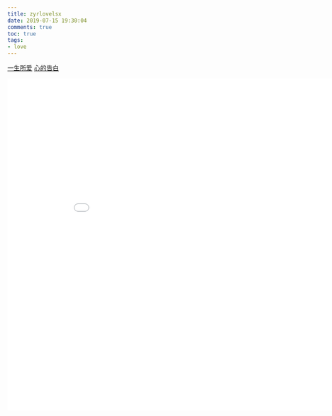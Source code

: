 ```yaml
---
title: zyrlovelsx
date: 2019-07-15 19:30:04
comments: true
toc: true
tags:
- love
---
```

<a href="https://zyrlovelsx.top/loveforever/zyrlovelsx.html"  target="zyr_iframe">一生所爱</a>
<a href="https://zyrlovelsx.top/loveheart/loveheart.html"  target="zyr_iframe">心的告白</a>
<!--more-->
<p>
    <div style="width:100%; height:100%;border:none;text-align:center">
		<iframe allowtransparency="yes" frameborder="0" width="900" height="750" src="/loveforever/zyrlovelsx.html"  name="zyr_iframe"/>
	</div>
</p>